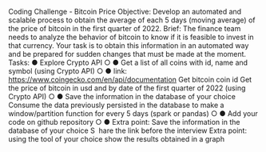 Coding Challenge - Bitcoin Price
Objective:
Develop an automated and scalable process to obtain the average of each 5
days (moving average) of the price of bitcoin in the first quarter of 2022.
Brief:
The finance team needs to analyze the behavior of bitcoin to know if it is feasible
to invest in that currency.
Your task is to obtain this information in an automated way and be prepared for
sudden changes that must be made at the moment.
Tasks:
●
Explore Crypto API
○
●
Get a list of all coins with id, name and symbol (using Crypto API)
○
●
link: https://www.coingecko.com/en/api/documentation
Get bitcoin coin id
Get the price of bitcoin in usd and by date of the first quarter of 2022 (using
Crypto API)
○
●
Save the information in the database of your choice
Consume the data previously persisted in the database to make a
window/partition function for every 5 days (spark or pandas)
○
●
Add your code on github repository
○
●
Extra point: Save the information in the database of your choice
S
​ hare the link before the interview
Extra point: using the tool of your choice show the results obtained in a
graph
